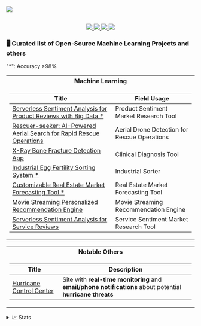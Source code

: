 <a href="https://github.com/DimitriVavoulisPortfolio">
    <img src="https://readme-typing-svg.demolab.com?font=Fira+Code&weight=18&duration=2000&pause=50&color=232323&multiline=false&repeat=false&width=500&height=100&lines=Dimitri+Vavoulis;Machine+Learning;Computer+Vision+%7C+NLP+%7C+Time+Series" />
</a>

<p align="center">
<br/>
<a href="https://www.hurricanecontrol.com">
    <img src="https://img.shields.io/badge/Website-Hurricane Control Center-red?style=flat-square">
</a>  
<a href="https://github.com/DimitriVavoulisPortfolio/CV/blob/main/Dimitri%20Vavoulis%20CV.pdf">
    <img src="https://img.shields.io/badge/PDF-CV-red?style=flat-square&logo=adobe">
</a>  
<a href="https://www.linkedin.com/in/dimitri-vavoulis-salas-3786a817b/">
     <img src="https://img.shields.io/badge/-Linkedin-blue?style=flat-square&logo=linkedin">
 </a>
<a href="mailto:dimitrivavoulis3@gmail.com">
    <img src="https://img.shields.io/badge/-Email-red?style=flat-square&logo=gmail&logoColor=white">
</a>
<br/> 

### 🖥️ Curated list of Open-Source Machine Learning Projects and others
"*": Accuracy >98% 
<table>
<tr><th>Machine Learning </th></tr>
<tr><td>

|Title | Field Usage|
|--|--|
| [Serverless Sentiment Analysis for Product Reviews with Big Data *](https://github.com/DimitriVavoulisPortfolio/aws-serverless-nlp-sentiment-4M-product-reviews) | Product Sentiment Market Research Tool|
| [Rescuer-seeker: AI-Powered Aerial Search for Rapid Rescue Operations](https://github.com/DimitriVavoulisPortfolio/Rescuer-seeker-aerial-ai) | Aerial Drone Detection for Rescue Operations|
| [X-Ray Bone Fracture Detection App](https://github.com/DimitriVavoulisPortfolio/x-ray-bone-fracture-detection-app) | Clinical Diagnosis Tool|
| [Industrial Egg Fertility Sorting System *](https://github.com/DimitriVavoulisPortfolio/aws-computer-vision-industrial-egg-fertility-sorting-system) | Industrial Sorter|
| [Customizable Real Estate Market Forecasting Tool *](https://github.com/DimitriVavoulisPortfolio/customizable-real-estate-market-forecasting-tool) | Real Estate Market Forecasting Tool|
| [Movie Streaming Personalized Recommendation Engine](https://github.com/DimitriVavoulisPortfolio/movie-streaming-personalized-recommendation-engine) | Movie Streaming Recommendation Engine|
| [Serverless Sentiment Analysis for Service Reviews](https://github.com/DimitriVavoulisPortfolio/aws-serverless-nlp-sentiment-700k-service-reviews) | Service Sentiment Market Research Tool

</td></tr> </table>

<table>
<tr><th>Notable Others </th></tr>
<tr><td>

|Title | Description|
|--|--|
| [Hurricane Control Center](https://github.com/DimitriVavoulisPortfolio/aws-hurricane-control-center) | Site with **real-time monitoring** and **email/phone notifications** about potential **hurricane threats** |

</td></tr> </table>

<details>
<summary>📈 Stats</summary>
<br>
My Github Stats

![](http://github-profile-summary-cards.vercel.app/api/cards/profile-details?username=DimitriVavoulisPortfolio&theme=dracula) 

![](http://github-profile-summary-cards.vercel.app/api/cards/repos-per-language?username=DimitriVavoulisPortfolio&theme=dracula) 
![](http://github-profile-summary-cards.vercel.app/api/cards/most-commit-language?username=DimitriVavoulisPortfolio&theme=dracula)


<br>
